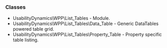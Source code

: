 ### Classes
* UsabilityDynamics\WPP\List_Tables - Module.
* UsabilityDynamics\WPP\List_Tables\Data_Table - Generic DataTables powered table grid.
* UsabilityDynamics\WPP\List_Tables\Property_Table - Property specific table listing.